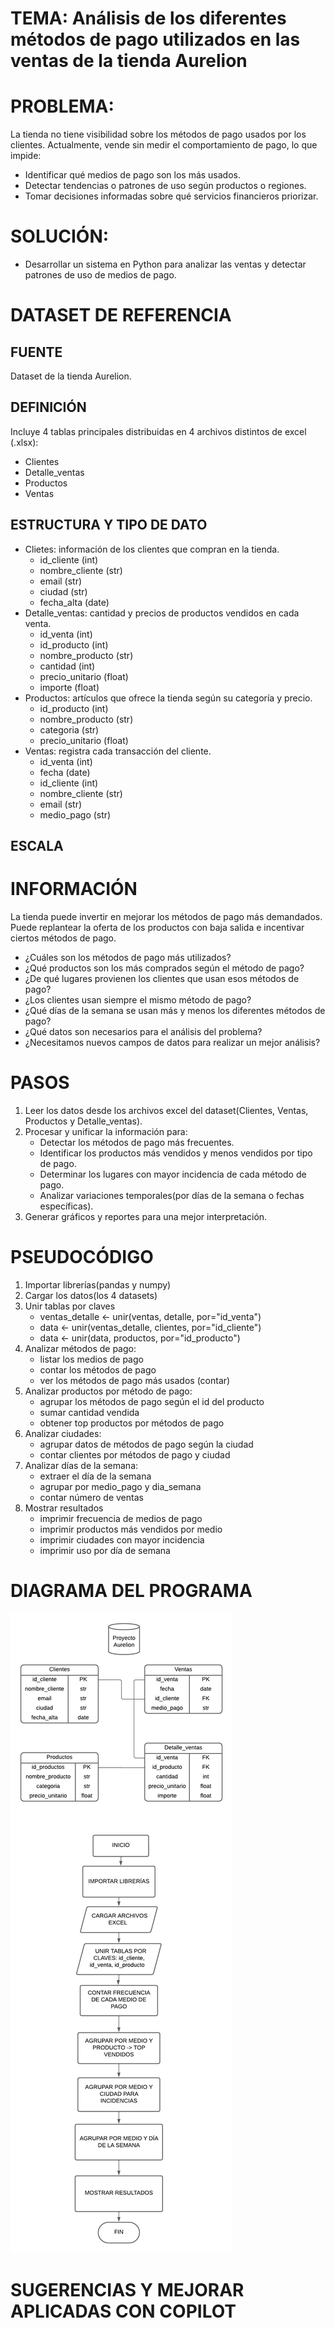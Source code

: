 # TEMA: Análisis de los diferentes métodos de pago utilizados en las ventas de la tienda Aurelion
# PROBLEMA: 
La tienda no tiene visibilidad sobre los métodos de pago usados por los clientes.
Actualmente, vende sin medir el comportamiento de pago, lo que impide:
- Identificar qué medios de pago son los más usados.
- Detectar tendencias o patrones de uso según productos o regiones.
- Tomar decisiones informadas sobre qué servicios financieros priorizar.

# SOLUCIÓN:
- Desarrollar un sistema en Python para analizar las ventas y detectar patrones de uso de medios de pago.

# DATASET DE REFERENCIA

## FUENTE
Dataset de la tienda Aurelion.
## DEFINICIÓN
Incluye 4 tablas principales distribuidas en 4 archivos distintos de excel (.xlsx): 
- Clientes
- Detalle_ventas
- Productos
- Ventas
## ESTRUCTURA Y TIPO DE DATO
- Clietes: información de los clientes que compran en la tienda.
    - id_cliente (int)
    - nombre_cliente (str)
    - email (str)
    - ciudad (str)
    - fecha_alta (date)
- Detalle_ventas: cantidad y precios de productos vendidos en cada venta.
    - id_venta (int)
    - id_producto (int)
    - nombre_producto (str)
    - cantidad (int)
    - precio_unitario (float)
    - importe (float)
- Productos: artículos que ofrece la tienda según su categoría y precio.
    - id_producto (int)
    - nombre_producto (str)
    - categoria (str)
    - precio_unitario (float)
- Ventas: registra cada transacción del cliente.
    - id_venta (int)
    - fecha (date)
    - id_cliente (int)
    - nombre_cliente (str)
    - email (str)
    - medio_pago (str)
## ESCALA

# INFORMACIÓN
La tienda puede invertir en mejorar los métodos de pago más demandados. Puede replantear la oferta de los productos con baja salida e incentivar ciertos métodos de pago.

- ¿Cuáles son los métodos de pago más utilizados?
- ¿Qué productos son los más comprados según el método de pago?
- ¿De qué lugares provienen los clientes que usan esos métodos de pago?
- ¿Los clientes usan siempre el mismo método de pago?
- ¿Qué días de la semana se usan más y menos los diferentes métodos de pago?
- ¿Qué datos son necesarios para el análisis del problema?
- ¿Necesitamos nuevos campos de datos para realizar un mejor análisis?

# PASOS
1. Leer los datos desde los archivos excel del dataset(Clientes, Ventas, Productos y Detalle_ventas).
2. Procesar y unificar la información para:
    - Detectar los métodos de pago más frecuentes.
    - Identificar los productos más vendidos y menos vendidos por tipo de pago.
    - Determinar los lugares con mayor incidencia de cada método de pago.
    - Analizar variaciones temporales(por días de la semana o fechas específicas).
3. Generar gráficos y reportes para una mejor interpretación.

# PSEUDOCÓDIGO
1. Importar librerías(pandas y numpy)
2. Cargar los datos(los 4 datasets)
3. Unir tablas por claves
    - ventas_detalle ← unir(ventas, detalle, por="id_venta")
    - data ← unir(ventas_detalle, clientes, por="id_cliente")
    - data ← unir(data, productos, por="id_producto")
4. Analizar métodos de pago:
    - listar los medios de pago
    - contar los métodos de pago
    - ver los métodos de pago más usados (contar)
5. Analizar productos por método de pago:
    - agrupar los métodos de pago según el id del producto
    - sumar cantidad vendida
    - obtener top productos por métodos de pago
6. Analizar ciudades:
    - agrupar datos de métodos de pago según la ciudad
    - contar clientes por métodos de pago y ciudad
7. Analizar días de la semana:
    - extraer el día de la semana
    - agrupar por medio_pago y dia_semana
    - contar número de ventas
8. Mostrar resultados
    - imprimir frecuencia de medios de pago
    - imprimir productos más vendidos por medio
    - imprimir ciudades con mayor incidencia
    - imprimir uso por día de semana

# DIAGRAMA DEL PROGRAMA
![Diagrama de flujo](Diagrama_de_flujo.png)
# SUGERENCIAS Y MEJORAR APLICADAS CON COPILOT